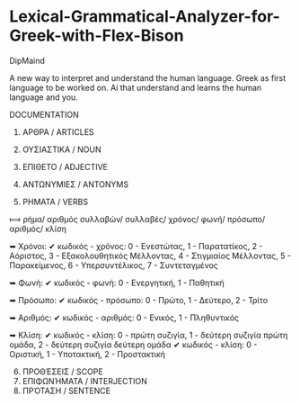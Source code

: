 # Lexical-Grammatical-Analyzer-for-Greek-with-Flex-Bison
  DipMaind

A new way to interpret and understand the human language.
Greek as first language to be worked on.
Ai that understand and learns the human language and you.

DOCUMENTATION

1.  ΑΡΘΡΑ / ARTICLES
2.  ΟΥΣΙΑΣΤΙΚΑ / NOUN
3.  ΕΠΙΘΕΤΟ / ADJECTIVE
4.  ΑΝΤΩΝΥΜΙΕΣ / ANTONYMS

5.  ΡΗΜΑΤΑ / VERBS

⟾ ρήμα/ αριθμός συλλαβών/ συλλαβές/ χρόνος/ φωνή/ πρόσωπο/ αριθμός/ κλίση

➥ Χρόνοι:
  ✔︎ κωδικός - χρόνος: 0 - Ενεστώτας, 1 - Παρατατίκος, 2 - Αόριστος, 3 - Εξακολουθητικός Μέλλοντας, 4 - Στιγμιαίος Μέλλοντας, 5 - Παρακείμενος, 6 - Υπερσυντέλικος, 7 - Συντεταγμένος

➥ Φωνή:
  ✔︎ κωδικός - φωνή: 0 - Ενεργητική, 1 - Παθητική

➥ Πρόσωπο:
  ✔︎ κωδικός - πρόσωπο: 0 - Πρώτο, 1 - Δεύτερο, 2 - Τρίτο

➥ Αριθμός:
  ✔︎ κωδικός - αριθμός: 0 - Ενικός, 1 - Πληθυντικός

➥ Κλίση:
  ✔︎ κωδικός - κλίση: 0 - πρώτη συζιγία, 1 - δεύτερη συζιγία πρώτη ομάδα, 2 - δεύτερη συζιγία δεύτερη ομάδα
  ✔︎ κωδικός - κλίση: 0 - Οριστική, 1 - Υποτακτική, 2 - Προστακτική


    
    
6.  ΠΡΟΘΈΣΕΙΣ / SCOPE
7.  ΕΠΙΦΩΝΉΜΑΤΑ / INTERJECTION
8.  ΠΡΌΤΑΣΗ / SENTENCE
